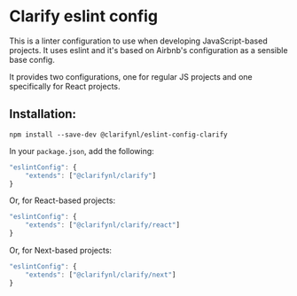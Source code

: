 # Clarify eslint config

This is a linter configuration to use when developing JavaScript-based projects. It uses eslint and it's based on Airbnb's configuration as a sensible base config.

It provides two configurations, one for regular JS projects and one specifically for React projects.

## Installation:

```
npm install --save-dev @clarifynl/eslint-config-clarify
```

In your `package.json`, add the following:

```js
"eslintConfig": {
	"extends": ["@clarifynl/clarify"]
}
```

Or, for React-based projects:

```js
"eslintConfig": {
	"extends": ["@clarifynl/clarify/react"]
}
```

Or, for Next-based projects:

```js
"eslintConfig": {
	"extends": ["@clarifynl/clarify/next"]
}
```

